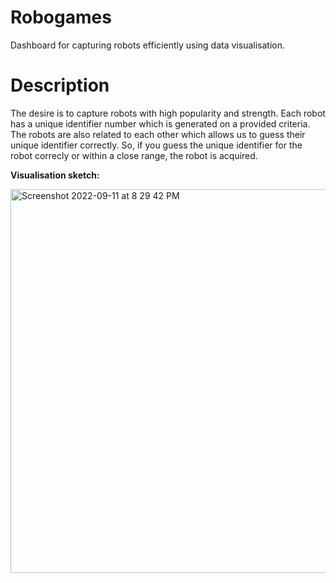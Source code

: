 # Robogames
Dashboard for capturing robots efficiently using data visualisation. 

# Description
The desire is to capture robots with high popularity and strength. Each robot has a unique identifier number which is generated on a provided criteria. The robots are also related to each other which allows us to guess their unique identifier correctly. So, if you guess the unique identifier for the robot correcly or within a close range, the robot is acquired. 

**Visualisation sketch:**


<img width="614" alt="Screenshot 2022-09-11 at 8 29 42 PM" src="https://user-images.githubusercontent.com/5307694/189555979-af4624d1-5c23-4431-bfc4-8f39fa831487.png">
